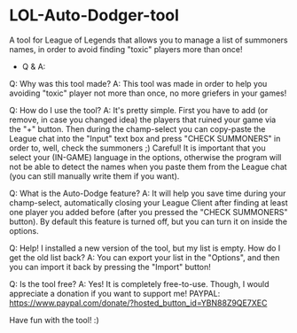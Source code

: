 # LOL-Auto-Dodger-tool
A tool for League of Legends that allows you to manage a list of summoners names, in order to avoid finding "toxic" players more than once!

- Q & A:

Q: Why was this tool made?
A: This tool was made in order to help you avoiding "toxic" player not more than once, no more griefers in your games!

Q: How do I use the tool?
A: It's pretty simple. First you have to add (or remove, in case you changed idea) the players that ruined your game via the "+" button.
Then during the champ-select you can copy-paste the League chat into the "Input" text box and press "CHECK SUMMONERS" in order to, well, check the summoners ;)
Careful! It is important that you select your (IN-GAME) language in the options, otherwise the program will not be able to detect the names when you paste them from the League chat (you can still manually write them if you want).

Q: What is the Auto-Dodge feature?
A: It will help you save time during your champ-select, automatically closing your League Client after finding at least one player you added before (after you pressed the "CHECK SUMMONERS" button). By default this feature is turned off, but you can turn it on inside the options.

Q: Help! I installed a new version of the tool, but my list is empty. How do I get the old list back?
A: You can export your list in the "Options", and then you can import it back by pressing the "Import" button!

Q: Is the tool free?
A: Yes! It is completely free-to-use. Though, I would appreciate a donation if you want to support me!
PAYPAL: https://www.paypal.com/donate/?hosted_button_id=YBN88Z9QE7XEC

Have fun with the tool! :)
